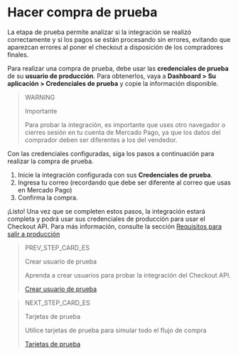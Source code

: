 # Hacer compra de prueba

La etapa de prueba permite analizar si la integración se realizó correctamente y si los pagos se están procesando sin errores, evitando que aparezcan errores al poner el checkout a disposición de los compradores finales.

Para realizar una compra de prueba, debe usar las **credenciales de prueba** de su **usuario de producción**. Para obtenerlos, vaya a **Dashboard > Su aplicación > Credenciales de prueba** y copie la información disponible.

> WARNING
>
> Importante
>
> Para probar la integración, es importante que uses otro navegador o cierres sesión en tu cuenta de Mercado Pago, ya que los datos del comprador deben ser diferentes a los del vendedor.


Con las credenciales configuradas, siga los pasos a continuación para realizar la compra de prueba.


1. Inicie la integración configurada con sus **Credenciales de prueba**.
2. Ingresa tu correo (recordando que debe ser diferente al correo que usas en Mercado Pago)
3. Confirma la compra.

¡Listo! Una vez que se completen estos pasos, la integración estará completa y podrá usar sus credenciales de producción para usar el Checkout API. Para más información, consulte la sección [Requisitos para salir a producción](/developers/es/docs/checkout-api/integration-test/go-to-production-requirements)

> PREV_STEP_CARD_ES
>
> Crear usuario de prueba
>
> Aprenda a crear usuarios para probar la integración del Checkout API.
>
> [Crear usuario de prueba](/developers/es/docs/checkout-api/integration-test/create-test-user)

> NEXT_STEP_CARD_ES
>
> Tarjetas de prueba
>
> Utilice tarjetas de prueba para simular todo el flujo de compra
>
> [Tarjetas de prueba](/developers/es/docs/checkout-api/integration-test/test-cards)
